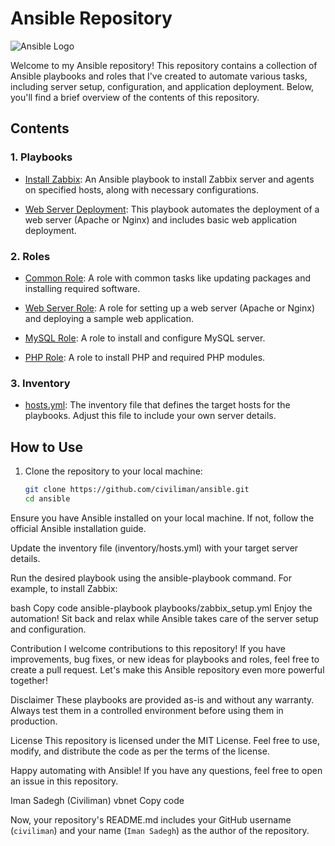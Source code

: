 # Ansible Repository

![Ansible Logo](https://www.ansible.com/hubfs/2016_Images/Assets/Ansible-Mark-Large-RGB-Pool.png)

Welcome to my Ansible repository! This repository contains a collection of Ansible playbooks and roles that I've created to automate various tasks, including server setup, configuration, and application deployment. Below, you'll find a brief overview of the contents of this repository.

## Contents

### 1. Playbooks

- [Install Zabbix](playbooks/zabbix_installation.yml): An Ansible playbook to install Zabbix server and agents on specified hosts, along with necessary configurations.

- [Web Server Deployment](playbooks/web_server.yml): This playbook automates the deployment of a web server (Apache or Nginx) and includes basic web application deployment.

### 2. Roles

- [Common Role](roles/common): A role with common tasks like updating packages and installing required software.

- [Web Server Role](roles/web_server): A role for setting up a web server (Apache or Nginx) and deploying a sample web application.

- [MySQL Role](roles/mysql): A role to install and configure MySQL server.

- [PHP Role](roles/php): A role to install PHP and required PHP modules.

### 3. Inventory

- [hosts.yml](inventory/hosts.yml): The inventory file that defines the target hosts for the playbooks. Adjust this file to include your own server details.

## How to Use

1. Clone the repository to your local machine:

   ```bash
   git clone https://github.com/civiliman/ansible.git
   cd ansible
Ensure you have Ansible installed on your local machine. If not, follow the official Ansible installation guide.

Update the inventory file (inventory/hosts.yml) with your target server details.

Run the desired playbook using the ansible-playbook command. For example, to install Zabbix:

bash
Copy code
ansible-playbook playbooks/zabbix_setup.yml
Enjoy the automation! Sit back and relax while Ansible takes care of the server setup and configuration.

Contribution
I welcome contributions to this repository! If you have improvements, bug fixes, or new ideas for playbooks and roles, feel free to create a pull request. Let's make this Ansible repository even more powerful together!

Disclaimer
These playbooks are provided as-is and without any warranty. Always test them in a controlled environment before using them in production.

License
This repository is licensed under the MIT License. Feel free to use, modify, and distribute the code as per the terms of the license.

Happy automating with Ansible! If you have any questions, feel free to open an issue in this repository.

Iman Sadegh (Civiliman)
vbnet
Copy code

Now, your repository's README.md includes your GitHub username (`civiliman`) and your name (`Iman Sadegh`) as the author of the repository.
